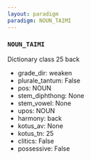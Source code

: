 ```yaml
---
layout: paradigm
paradigm: NOUN_TAIMI
---
```

### ` NOUN_TAIMI `

Dictionary class 25 back
* grade_dir: weaken
* plurale_tantum: False
* pos: NOUN
* stem_diphthong: None
* stem_vowel: None
* upos: NOUN
* harmony: back
* kotus_av: None
* kotus_tn: 25
* clitics: False
* possessive: False
